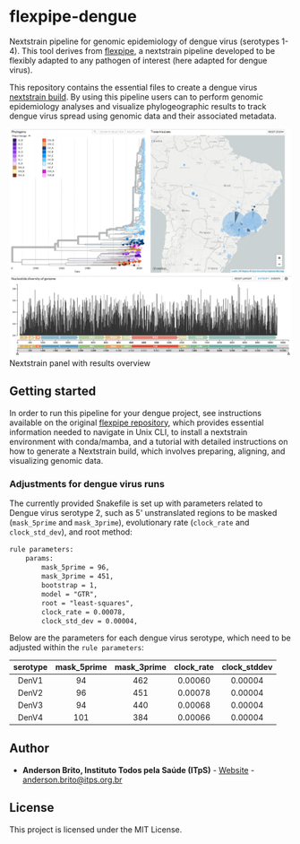 # flexpipe-dengue
Nextstrain pipeline for genomic epidemiology of dengue virus (serotypes 1-4). This tool derives from [flexpipe](https://github.com/InstitutoTodosPelaSaude/flexpipe/), a nextstrain pipeline developed to be flexibly adapted to any pathogen of interest (here adapted for dengue virus).

This repository contains the essential files to create a dengue virus [nextstrain build](https://nextstrain.org/). By using this pipeline users can to perform genomic epidemiology analyses and visualize phylogeographic results to track dengue virus spread using genomic data and their associated metadata.

![alt text](https://github.com/InstitutoTodosPelaSaude/flexpipe-dengue/blob/main/overview.png)
Nextstrain panel with results overview

## Getting started

In order to run this pipeline for your dengue project, see instructions available on the original [flexpipe repository](https://github.com/InstitutoTodosPelaSaude/flexpipe/), which provides essential information needed to navigate in Unix CLI, to install a nextstrain environment with conda/mamba, and a tutorial with detailed instructions on how to generate a Nextstrain build, which involves preparing, aligning, and visualizing genomic data.

### Adjustments for dengue virus runs

The currently provided Snakefile is set up with parameters related to Dengue virus serotype 2, such as 5' unstranslated regions to be masked (`mask_5prime` and `mask_3prime`), evolutionary rate (`clock_rate` and `clock_std_dev`), and root method:

```
rule parameters:
	params:
		mask_5prime = 96,
		mask_3prime = 451,
		bootstrap = 1,
		model = "GTR",
		root = "least-squares",
		clock_rate = 0.00078,
		clock_std_dev = 0.00004,
```

Below are the parameters for each dengue virus serotype, which need to be adjusted within the `rule parameters`:

| serotype | mask_5prime | mask_3prime | clock_rate | clock_stddev |
|:--------:|:-----------:|:-----------:|:----------:|:------------:|
|  DenV1   |      94     |     462     |  0.00060    |   0.00004    |
|  DenV2   |      96     |     451     |  0.00078   |   0.00004    |
|  DenV3   |      94     |     440     |  0.00068   |   0.00004    |
|  DenV4   |     101     |     384     |  0.00066   |   0.00004    |


## Author

* **Anderson Brito, Instituto Todos pela Saúde (ITpS)** - [Website](https://www.itps.org.br/membros) - anderson.brito@itps.org.br

## License

This project is licensed under the MIT License.
